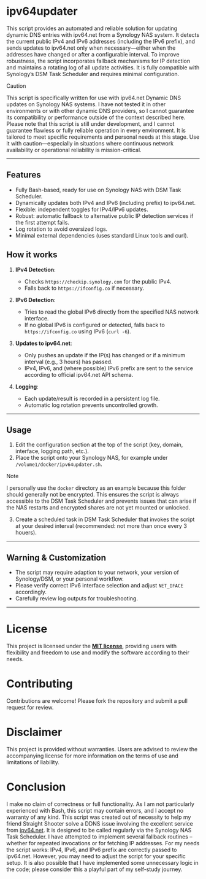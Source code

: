 # ipv64updater
This script provides an automated and reliable solution for updating dynamic DNS entries with ipv64.net from a Synology NAS system. It detects the current public IPv4 and IPv6 addresses (including the IPv6 prefix), and sends updates to ipv64.net only when necessary—either when the addresses have changed or after a configurable interval. To improve robustness, the script incorporates fallback mechanisms for IP detection and maintains a rotating log of all update activities. It is fully compatible with Synology’s DSM Task Scheduler and requires minimal configuration.

> [!CAUTION]
> This script is specifically written for use with ipv64.net Dynamic DNS updates on Synology NAS systems. I have not tested it in other environments or with other dynamic DNS providers, so I cannot guarantee its compatibility or performance outside of the context described here. Please note that this script is still under development, and I cannot guarantee flawless or fully reliable operation in every environment. It is tailored to meet specific requirements and personal needs at this stage. Use it with caution—especially in situations where continuous network availability or operational reliability is mission-critical.

---

## Features

- Fully Bash-based, ready for use on Synology NAS with DSM Task Scheduler.
- Dynamically updates both IPv4 and IPv6 (including prefix) to ipv64.net.
- Flexible: independent toggles for IPv4/IPv6 updates.
- Robust: automatic fallback to alternative public IP detection services if the first attempt fails.
- Log rotation to avoid oversized logs.
- Minimal external dependencies (uses standard Linux tools and curl).

## How it works

1. **IPv4 Detection**:  
    - Checks `https://checkip.synology.com` for the public IPv4.
    - Falls back to `https://ifconfig.co` if necessary.

2. **IPv6 Detection**:  
    - Tries to read the global IPv6 directly from the specified NAS network interface.
    - If no global IPv6 is configured or detected, falls back to `https://ifconfig.co` using IPv6 (`curl -6`).

3. **Updates to ipv64.net**:  
    - Only pushes an update if the IP(s) has changed or if a minimum interval (e.g., 3 hours) has passed.
    - IPv4, IPv6, and (where possible) IPv6 prefix are sent to the service according to official ipv64.net API schema.

4. **Logging**:  
    - Each update/result is recorded in a persistent log file.
    - Automatic log rotation prevents uncontrolled growth.

---

## Usage

1. Edit the configuration section at the top of the script (key, domain, interface, logging path, etc.).
2. Place the script onto your Synology NAS, for example under `/volume1/docker/ipv64updater.sh`.

> [!NOTE]
> I personally use the `docker` directory as an example because this folder should generally not be encrypted. This ensures the script is always accessible to the DSM Task Scheduler and prevents issues that can arise if the NAS restarts and encrypted shares are not yet mounted or unlocked.

3. Create a scheduled task in DSM Task Scheduler that invokes the script at your desired interval (recommended: not more than once every 3 houers).

---

## Warning & Customization

- The script may require adaption to your network, your version of Synology/DSM, or your personal workflow.
- Please verify correct IPv6 interface selection and adjust `NET_IFACE` accordingly.
- Carefully review log outputs for troubleshooting.

---

# License
This project is licensed under the **[MIT license](https://github.com/ot2i7ba/ipv64updater/blob/main/LICENSE)**, providing users with flexibility and freedom to use and modify the software according to their needs.

# Contributing
Contributions are welcome! Please fork the repository and submit a pull request for review.

# Disclaimer
This project is provided without warranties. Users are advised to review the accompanying license for more information on the terms of use and limitations of liability.

# Conclusion
I make no claim of correctness or full functionality. As I am not particularly experienced with Bash, this script may contain errors, and I accept no warranty of any kind. This script was created out of necessity to help my friend Straight Shooter solve a DDNS issue involving the excellent service from [ipv64.net](https://ipv64.net). It is designed to be called regularly via the Synology NAS Task Scheduler. I have attempted to implement several fallback routines – whether for repeated invocations or for fetching IP addresses. For my needs the script works: IPv4, IPv6, and IPv6 prefix are correctly passed to ipv64.net. However, you may need to adjust the script for your specific setup. It is also possible that I have implemented some unnecessary logic in the code; please consider this a playful part of my self-study journey.
